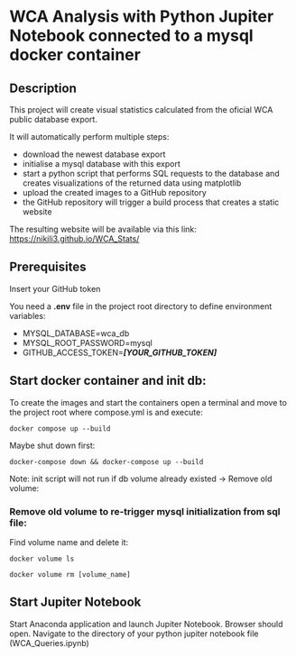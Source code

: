 # WCA Analysis with Python Jupiter Notebook connected to a mysql docker container

## Description

This project will create visual statistics calculated from the oficial WCA public database export.

It will automatically perform multiple steps:
 - download the newest database export
 - initialise a mysql database with this export
 - start a python script that performs SQL requests to the database and creates visualizations of the returned data using matplotlib
 - upload the created images to a GitHub repository
 - the GitHub repository will trigger a  build process that creates a static website

The resulting website will be available via this link: https://nikili3.github.io/WCA_Stats/

## Prerequisites

Insert your GitHub token

You need a **.env** file in the project root directory to define environment variables:
- MYSQL_DATABASE=wca_db
- MYSQL_ROOT_PASSWORD=mysql
- GITHUB_ACCESS_TOKEN=**_[YOUR_GITHUB_TOKEN]_**



## Start docker container and init db:

To create the images and start the containers open a terminal and move to the project root where compose.yml is and execute:

```
docker compose up --build 
```

Maybe shut down first:

```
docker-compose down && docker-compose up --build
```

Note: init script will not run if db volume already existed -> Remove old volume:

### Remove old volume to re-trigger mysql initialization from sql file:


Find volume name and delete it:

```
docker volume ls
```

```
docker volume rm [volume_name]
```

## Start Jupiter Notebook

Start Anaconda application and launch Jupiter Notebook. Browser should open. Navigate to the directory of your python jupiter notebook file (WCA_Queries.ipynb)